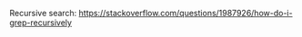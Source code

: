 Recursive search: <https://stackoverflow.com/questions/1987926/how-do-i-grep-recursively>























